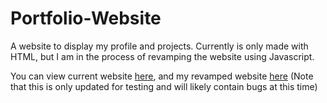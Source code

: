 # Portfolio-Website
A website to display my profile and projects. Currently is only made with HTML, but I am in the process of revamping the website using Javascript. 

You can view current website [here](http://www.highsteds.com), and my revamped website [here](http://www.highsteds.com/New%20Portfolio%20Website) (Note that this is only updated for testing and will likely contain bugs at this time)
